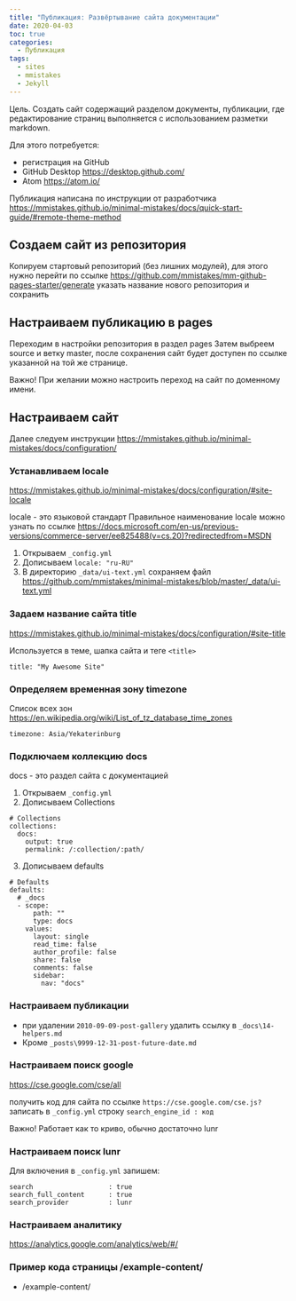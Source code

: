 ```yaml
---
title: "Публикация: Развёртывание сайта документации"
date: 2020-04-03
toc: true
categories:
  - Публикация
tags:
  - sites
  - mmistakes
  - Jekyll
---
```


Цель. Создать сайт содержащий разделом документы, публикации,
где редактирование страниц выполняется с использованием разметки markdown.

Для этого потребуется:
- регистрация на GitHub
- GitHub Desktop https://desktop.github.com/
- Atom https://atom.io/

Публикация написана по инструкции от разработчика
https://mmistakes.github.io/minimal-mistakes/docs/quick-start-guide/#remote-theme-method

## Создаем сайт из репозитория

Копируем стартовый репозиторий (без лишних модулей), для этого нужно перейти по ссылке
https://github.com/mmistakes/mm-github-pages-starter/generate
указать название нового репозитория и сохранить

## Настраиваем публикацию в pages

Переходим в настройки репозитория в раздел pages
Затем выбреем source и ветку master, после сохранения сайт будет доступен
по ссылке указанной на той же странице.

Важно! При желании можно настроить переход на сайт по доменному имени.

## Настраиваем сайт

Далее следуем инструкции
https://mmistakes.github.io/minimal-mistakes/docs/configuration/

### Устанавливаем locale

https://mmistakes.github.io/minimal-mistakes/docs/configuration/#site-locale

locale - это языковой стандарт
Правильное наименование locale можно узнать по ссылке https://docs.microsoft.com/en-us/previous-versions/commerce-server/ee825488(v=cs.20)?redirectedfrom=MSDN

1. Открываем `_config.yml`
2. Дописываем `locale: "ru-RU"`
3. В директорию `_data/ui-text.yml` сохраняем файл https://github.com/mmistakes/minimal-mistakes/blob/master/_data/ui-text.yml

### Задаем название сайта title

https://mmistakes.github.io/minimal-mistakes/docs/configuration/#site-title

Используется в теме, шапка сайта и теге `<title>`

```
title: "My Awesome Site"
```

### Определяем временная зону timezone

Список всех зон https://en.wikipedia.org/wiki/List_of_tz_database_time_zones

```
timezone: Asia/Yekaterinburg
````

### Подключаем коллекцию docs

docs - это раздел сайта с документацией

1. Открываем `_config.yml`
2. Дописываем Collections
```
# Collections
collections:
  docs:
    output: true
    permalink: /:collection/:path/
```
3. Дописываем defaults
```
# Defaults
defaults:
  # _docs
  - scope:
      path: ""
      type: docs
    values:
      layout: single
      read_time: false
      author_profile: false
      share: false
      comments: false
      sidebar:
        nav: "docs"
```

### Настраиваем публикации

- при удалении `2010-09-09-post-gallery` удалить ссылку в `_docs\14-helpers.md`
- Кроме `_posts\9999-12-31-post-future-date.md`


### Настраиваем поиск google

https://cse.google.com/cse/all

получить код для сайта по ссылке `https://cse.google.com/cse.js?`
записать в `_config.yml` строку `search_engine_id : код`

Важно! Работает как то криво, обычно достаточно lunr

### Настраиваем поиск lunr

Для включения в `_config.yml` запишем:

```
search                   : true
search_full_content      : true
search_provider          : lunr
```

### Настраиваем аналитику

https://analytics.google.com/analytics/web/#/


### Пример кода страницы /еxample-content/
- /еxample-content/

